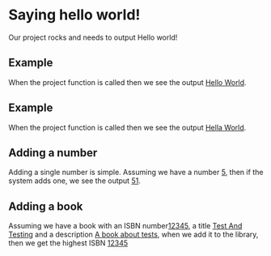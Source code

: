 [](i:NodeInvoker)
[](m:../testFacade.js)


# Saying hello world!
Our project rocks and needs to output Hello world!

## Example
When the project function is called then we see the output [Hello World](t:Test.testHelloWorld()).

## Example
When the project function is called then we see the output [Hella World](t:Test.testHelloWorld()).

## Adding a number

Adding a single number is simple.
Assuming we have a number [5](var:var1), then if the system adds one, 
we see the output [51](t:Test.testPlusOne(var1)).

## Adding a book
Assuming we have a book with an ISBN number[12345](var:isbn), a title [Test And Testing](var:title) and a description [A book about tests](var:test),
when we add it to the library, then we get the highest ISBN [12345](t:testLibraryAddBook(isbn,title,test))